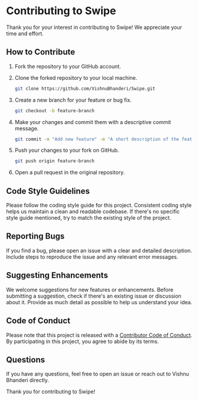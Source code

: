 
# Contributing to Swipe

Thank you for your interest in contributing to Swipe! We appreciate your time and effort.

## How to Contribute

1. Fork the repository to your GitHub account.
2. Clone the forked repository to your local machine.

   ```bash
   git clone https://github.com/VishnuBhanderi/Swipe.git
   ```

3. Create a new branch for your feature or bug fix.

   ```bash
   git checkout -b feature-branch
   ```

4. Make your changes and commit them with a descriptive commit message.

   ```bash
   git commit -m "Add new feature" -m "A short description of the feature."
   ```

5. Push your changes to your fork on GitHub.

   ```bash
   git push origin feature-branch
   ```

6. Open a pull request in the original repository.

## Code Style Guidelines

Please follow the coding style guide for this project. Consistent coding style helps us maintain a clean and readable codebase. If there's no specific style guide mentioned, try to match the existing style of the project.

## Reporting Bugs

If you find a bug, please open an issue with a clear and detailed description. Include steps to reproduce the issue and any relevant error messages.

## Suggesting Enhancements

We welcome suggestions for new features or enhancements. Before submitting a suggestion, check if there's an existing issue or discussion about it. Provide as much detail as possible to help us understand your idea.

## Code of Conduct

Please note that this project is released with a [Contributor Code of Conduct](CODE_OF_CONDUCT.md). By participating in this project, you agree to abide by its terms.

## Questions

If you have any questions, feel free to open an issue or reach out to Vishnu Bhanderi directly.

Thank you for contributing to Swipe!
